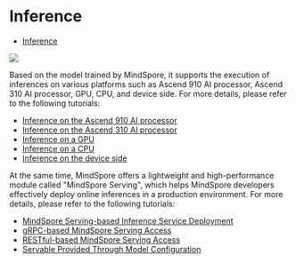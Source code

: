 # Inference

<!-- TOC -->

- [Inference](#inference)

<!-- /TOC -->

<a href="https://gitee.com/mindspore/docs/blob/r1.3/docs/mindspore/programming_guide/source_en/infer.md" target="_blank"><img src="https://gitee.com/mindspore/docs/raw/master/resource/_static/logo_source.png"></a>

Based on the model trained by MindSpore, it supports the execution of inferences on various platforms such as Ascend 910 AI processor, Ascend 310 AI processor, GPU, CPU, and device side. For more details, please refer to the following tutorials:

- [Inference on the Ascend 910 AI processor](https://www.mindspore.cn/docs/programming_guide/en/r1.3/multi_platform_inference_ascend_910.html)
- [Inference on the Ascend 310 AI processor](https://www.mindspore.cn/docs/programming_guide/en/r1.3/multi_platform_inference_ascend_310.html)
- [Inference on a GPU](https://www.mindspore.cn/docs/programming_guide/en/r1.3/multi_platform_inference_gpu.html)
- [Inference on a CPU](https://www.mindspore.cn/docs/programming_guide/en/r1.3/multi_platform_inference_cpu.html)
- [Inference on the device side](https://www.mindspore.cn/lite/docs/en/r1.3/quick_start/quick_start.html)

At the same time, MindSpore offers a lightweight and high-performance module called "MindSpore Serving", which helps MindSpore developers effectively deploy online inferences in a production environment. For more details, please refer to the following tutorials:

- [MindSpore Serving-based Inference Service Deployment](https://www.mindspore.cn/serving/docs/en/r1.3/serving_example.html)
- [gRPC-based MindSpore Serving Access](https://www.mindspore.cn/serving/docs/en/r1.3/serving_grpc.html)
- [RESTful-based MindSpore Serving Access](https://www.mindspore.cn/serving/docs/en/r1.3/serving_restful.html)
- [Servable Provided Through Model Configuration](https://www.mindspore.cn/serving/docs/en/r1.3/serving_model.html)
